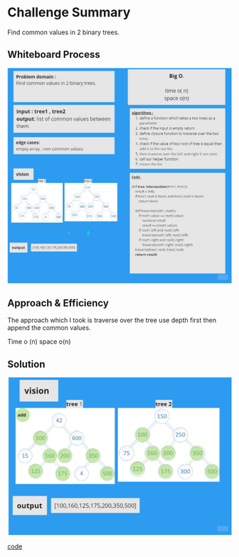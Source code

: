 # Challenge Summary
<!-- Description of the challenge -->
Find common values in 2 binary trees.




## Whiteboard Process
<!-- Embedded whiteboard image -->
<img src="CC32.jpg">

## Approach & Efficiency
<!-- What approach did you take? Why? What is the Big O space/time for this approach? -->
The approach which I took is traverse over the tree use depth first then append the common values.

Time o (n)
space o(n)

## Solution
<!-- Show how to run your code, and examples of it in action -->

<img src="ccS.jpg">


[code](hashmap_tree_intersection.py) 
